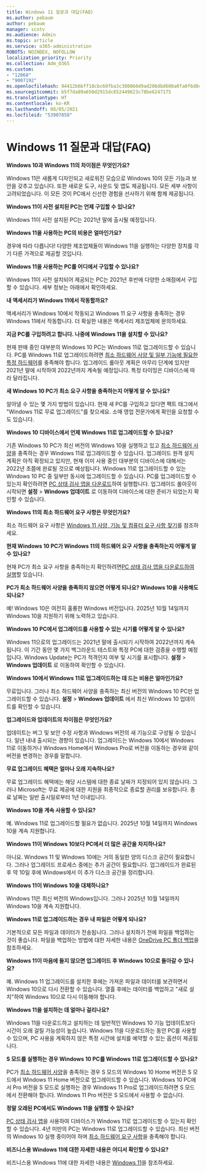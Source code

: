 ```yaml
---
title: Windows 11 질문과 대답(FAQ)
ms.author: pebaum
author: pebaum
manager: scotv
ms.audience: Admin
ms.topic: article
ms.service: o365-administration
ROBOTS: NOINDEX, NOFOLLOW
localization_priority: Priority
ms.collection: Adm_O365
ms.custom:
- "12068"
- "9007192"
ms.openlocfilehash: 94412b6bff18cbc60fba3c380860d9ad208dbd600a0fa0f6d0c72a22e27de620
ms.sourcegitcommit: b5f7da89a650d2915dc652449623c78be6247175
ms.translationtype: HT
ms.contentlocale: ko-KR
ms.lasthandoff: 08/05/2021
ms.locfileid: "53907858"
---
```

# <a name="windows-11-frequently-asked-questions-faq"></a>Windows 11 질문과 대답(FAQ)

**Windows 10과 Windows 11의 차이점은 무엇인가요?**

Windows 11은 새롭게 디자인되고 새로워진 모습으로 Windows 10의 모든 기능과 보안을 갖추고 있습니다. 또한 새로운 도구, 사운드 및 앱도 제공됩니다. 모든 세부 사항이 고려되었습니다. 이 모든 것이 PC에서 신선한 경험을 선사하기 위해 함께 제공됩니다.

**Windows 11이 사전 설치된 PC는 언제 구입할 수 있나요?**

Windows 11이 사전 설치된 PC는 2021년 말에 출시될 예정입니다.


**Windows 11을 사용하는 PC의 비용은 얼마인가요?**

경우에 따라 다릅니다! 다양한 제조업체들이 Windows 11을 실행하는 다양한 장치를 각기 다른 가격으로 제공할 것입니다.


**Windows 11을 사용하는 PC를 어디에서 구입할 수 있나요?**

Windows 11이 사전 설치되어 제공되는 PC는 2021년 후반에 다양한 소매점에서 구입할 수 있습니다. 세부 정보는 아래에서 확인하세요.


**내 액세서리가 Windows 11에서 작동할까요?**

액세서리가 Windows 10에서 작동되고 Windows 11 요구 사항을 충족하는 경우 Windows 11에서 작동합니다. 더 확실한 내용은 액세서리 제조업체에 문의하세요.


**지금 PC를 구입하려고 합니다. 나중에 Windows 11을 설치할 수 있나요?**

현재 판매 중인 대부분의 Windows 10 PC는 Windows 11로 업그레이드할 수 있습니다. PC를 Windows 11로 업그레이드하려면 [최소 하드웨어 사양 및 일부 기능에 필요한 특정 하드웨어](https://www.microsoft.com/windows/windows-11-specifications)를 충족해야 합니다. 업그레이드 롤아웃 계획은 마무리 단계에 있지만 2021년 말에 시작하여 2022년까지 계속될 예정입니다. 특정 타이밍은 디바이스에 따라 달라집니다.


**새 Windows 10 PC가 최소 요구 사항을 충족하는지 어떻게 알 수 있나요?**

알아낼 수 있는 몇 가지 방법이 있습니다. 현재 새 PC를 구입하고 있다면 팩트 태그에서 "Windows 11로 무료 업그레이드"를 찾으세요. 소매 영업 전문가에게 확인을 요청할 수도 있습니다.


**Windows 10 디바이스에서 언제 Windows 11로 업그레이드할 수 있나요?**

기존 Windows 10 PC가 최신 버전의 Windows 10을 실행하고 있고 [최소 하드웨어 사양](https://www.microsoft.com/windows/windows-11-specifications)을 충족하는 경우 Windows 11로 업그레이드할 수 있습니다. 업그레이드 원격 설치 계획은 아직 확정되고 있지만, 현재 이미 사용 중인 대부분의 디바이스에 대해서는 2022년 초쯤에 완료될 것으로 예상됩니다. Windows 11로 업그레이드할 수 있는 Windows 10 PC 중 일부만 동시에 업그레이드할 수 있습니다. PC를 업그레이드할 수 있는지 확인하려면 [PC 상태 검사 앱을 다운로드](https://aka.ms/GetPCHealthCheckApp)하여 실행합니다. 업그레이드 롤아웃이 시작되면 **설정** > **Windows 업데이트** 로 이동하여 디바이스에 대한 준비가 되었는지 확인할 수 있습니다.


**Windows 11의 최소 하드웨어 요구 사항은 무엇인가요?**

최소 하드웨어 요구 사항은 [Windows 11 사양, 기능 및 컴퓨터 요구 사항 찾기](https://www.microsoft.com/windows/windows-11-specifications)를 참조하세요.


**현재 Windows 10 PC가 Windows 11의 하드웨어 요구 사항을 충족하는지 어떻게 알 수 있나요?**

현재 PC가 최소 요구 사항을 충족하는지 확인하려면[PC 상태 검사 앱을 다운로드하여 실행](https://aka.ms/GetPCHealthCheckApp)할 있습니다.


**PC가 최소 하드웨어 사양을 충족하지 않으면 어떻게 되나요? Windows 10을 사용해도 되나요?**

예! Windows 10은 여전히 훌륭한 Windows 버전입니다. 2025년 10월 14일까지 Windows 10을 지원하기 위해 노력하고 있습니다.


**Windows 10 PC에서 업그레이드를 사용할 수 있는 시기를 어떻게 알 수 있나요?**

Windows 11으로의 업그레이드는 2021년 말에 출시되기 시작하여 2022년까지 계속됩니다. 이 기간 동안 몇 가지 백그라운드 테스트와 특정 PC에 대한 검증을 수행할 예정입니다. Windows Update는 PC가 적격인지 여부 및 시기를 표시합니다. **설정** > **Windows 업데이트** 로 이동하여 확인할 수 있습니다.


**Windows 10에서 Windows 11로 업그레이드하는 데 드는 비용은 얼마인가요?**

무료입니다. 그러나 최소 하드웨어 사양을 충족하는 최신 버전의 Windows 10 PC만 업그레이드할 수 있습니다. **설정** > **Windows 업데이트** 에서 최신 Windows 10 업데이트를 확인할 수 있습니다.


**업그레이드와 업데이트의 차이점은 무엇인가요?**

업데이트는 버그 및 보안 수정 사항과 Windows 버전의 새 기능으로 구성될 수 있습니다. 일년 내내 출시되는 경향이 있습니다. 업그레이드는 Windows 10에서 Windows 11로 이동하거나 Windows Home에서 Windows Pro로 버전을 이동하는 경우와 같이 버전을 변경하는 경우를 말합니다.


**무료 업그레이드 혜택은 얼마나 오래 지속하나요?**

무료 업그레이드 혜택에는 해당 시스템에 대한 종료 날짜가 지정되어 있지 않습니다. 그러나 Microsoft는 무료 제공에 대한 지원을 최종적으로 종료할 권리를 보유합니다. 종료 날짜는 일반 출시일로부터 1년 이내입니다.


**Windows 10을 계속 사용할 수 있나요?**

예. Windows 11로 업그레이드할 필요가 없습니다. 2025년 10월 14일까지 Windows 10을 계속 지원합니다.

**Windows 11이 Windows 10보다 PC에서 더 많은 공간을 차지하나요?**

아니요. Windows 11 및 Windows 10에는 거의 동일한 양의 디스크 공간이 필요합니다. 그러나 업그레이드 프로세스 중에는 추가 공간이 필요합니다. 업그레이드가 완료된 후 약 10일 후에 Windows에서 이 추가 디스크 공간을 정리합니다.


**Windows 11이 Windows 10을 대체하나요?**

Windows 11은 최신 버전의 Windows입니다. 그러나 2025년 10월 14일까지 Windows 10을 계속 지원합니다.


**Windows 11로 업그레이드하는 경우 내 파일은 어떻게 되나요?**

기본적으로 모든 파일과 데이터가 전송됩니다. 그러나 설치하기 전에 파일을 백업하는 것이 좋습니다. 파일을 백업하는 방법에 대한 자세한 내용은 [OneDrive PC 폴더 백업](https://www.microsoft.com/microsoft-365/onedrive/pc-cloud-backup)을 참조하세요.


**Windows 11이 마음에 들지 않으면 업그레이드 후 Windows 10으로 돌아갈 수 있나요?**

예. Windows 11 업그레이드를 설치한 후에는 가져온 파일과 데이터를 보관하면서 Windows 10으로 다시 전환할 수 있습니다. 열흘 후에는 데이터를 백업하고 "새로 설치"하여 Windows 10으로 다시 이동해야 합니다.


**Windows 11을 설치하는 데 얼마나 걸리나요?**

Windows 11을 다운로드하고 설치하는 데 일반적인 Windows 10 기능 업데이트보다 시간이 오래 걸릴 가능성이 높습니다. Windows 11을 다운로드하는 동안 PC를 사용할 수 있으며, PC 사용을 계획하지 않은 특정 시간에 설치를 예약할 수 있는 옵션이 제공됩니다.


**S 모드를 실행하는 경우 Windows 10 PC를 Windows 11로 업그레이드할 수 있나요?**

PC가 [최소 하드웨어 사양](https://www.microsoft.com/windows/windows-11-specifications)을 충족하는 경우 S 모드의 Windows 10 Home 버전은 S 모드에서 Windows 11 Home 버전으로 업그레이드할 수 있습니다. Windows 10 PC에서 Pro 버전을 S 모드로 실행하는 경우 Windows 11 Pro로 업그레이드하려면 S 모드에서 전환해야 합니다. Windows 11 Pro 버전은 S 모드에서 사용할 수 없습니다.


**정말 오래된 PC에서도 Windows 11을 실행할 수 있나요?**

[PC 상태 검사 앱](https://aka.ms/GetPCHealthCheckApp)을 사용하여 디바이스가 Windows 11로 업그레이드할 수 있는지 확인할 수 있습니다. 4년 미만의 PC는 Windows 11로 업그레이드할 수 있습니다. 최신 버전의 Windows 10 실행 중이어야 하며 [최소 하드웨어 요구 사항](https://www.microsoft.com/windows/windows-11-specifications)을 충족해야 합니다.


**비즈니스용 Windows 11에 대한 자세한 내용은 어디서 확인할 수 있나요?**

비즈니스용 Windows 11에 대한 자세한 내용은 [Windows 11](https://www.microsoft.com/windowsforbusiness/windows-11)을 참조하세요.